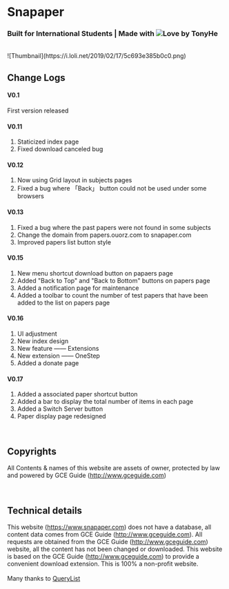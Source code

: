 # Snapaper
### Built for International Students | Made with ![Love](https://static.ouorz.com/heart_16px_501363_easyicon.net.png) by TonyHe

<br/>
![Thumbnail](https://i.loli.net/2019/02/17/5c693e385b0c0.png)

## Change Logs
#### V0.1
First version released 

#### V0.11
1. Staticized index page
2. Fixed download canceled bug 

#### V0.12
1. Now using Grid layout in subjects pages
2. Fixed a bug where 「Back」 button could not be used under some browsers 

#### V0.13
1. Fixed a bug where the past papers were not found in some subjects
2. Change the domain from papers.ouorz.com to snapaper.com
3. Improved papers list button style 

#### V0.15
1. New menu shortcut download button on papaers page
2. Added "Back to Top" and "Back to Bottom" buttons on papers page
3. Added a notification page for maintenance
4. Added a toolbar to count the number of test papers that have been added to the list on papers page 

#### V0.16
1. UI adjustment
2. New index design
3. New feature —— Extensions
4. New extension —— OneStep
5. Added a donate page 

#### V0.17
1. Added a associated paper shortcut button
2. Added a bar to display the total number of items in each page
3. Added a Switch Server button
4. Paper display page redesigned 

<br/>

## Copyrights
All Contents & names of this website are assets of owner, protected by law and powered by GCE Guide (http://www.gceguide.com)

<br/>

## Technical details
This website (https://www.snapaper.com) does not have a database, all content data comes from GCE Guide (http://www.gceguide.com). All requests are obtained from the GCE Guide (http://www.gceguide.com) website, all the content has not been changed or downloaded. This website is based on the GCE Guide (http://www.gceguide.com) to provide a convenient download extension. This is 100% a non-profit website.
<br/><br/>
Many thanks to [QueryList](https://querylist.cc)
